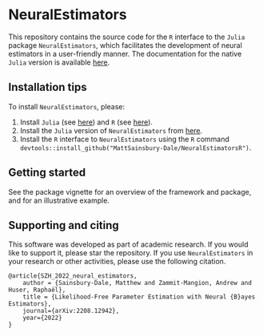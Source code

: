 # NeuralEstimators

This repository contains the source code for the `R` interface to the `Julia` package `NeuralEstimators`, which facilitates the development of neural estimators in a user-friendly manner. The documentation for the native `Julia` version is available [here](https://msainsburydale.github.io/NeuralEstimators.jl/dev/). 

## Installation tips

To install `NeuralEstimators`, please: 

1. Install `Julia` (see [here](https://julialang.org/)) and `R` (see [here](https://www.r-project.org/)).
2. Install the `Julia` version of `NeuralEstimators` from [here](`https://github.com/msainsburydale/NeuralEstimators.jl`). 
3. Install the `R` interface to `NeuralEstimators` using the `R` command `devtools::install_github("MattSainsbury-Dale/NeuralEstimatorsR")`.

## Getting started

See the package vignette for an overview of the framework and package, and for an illustrative example. 

## Supporting and citing

This software was developed as part of academic research. If you would like to support it, please star the repository. If you use `NeuralEstimators` in your research or other activities, please use the following citation.

```
@article{SZH_2022_neural_estimators,
	author = {Sainsbury-Dale, Matthew and Zammit-Mangion, Andrew and Huser, Raphaël},
	title = {Likelihood-Free Parameter Estimation with Neural {B}ayes Estimators},
	journal={arXiv:2208.12942},
	year={2022}
}
```
